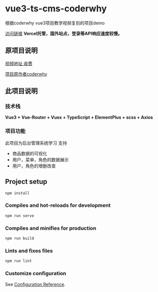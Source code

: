 # vue3-ts-cms-coderwhy
根据coderwhy vue3项目教学视频复刻的项目demo

[访问链接](https://vue3-ts-cms-coderwhy.vercel.app/)
**Vercel托管，国外站点，登录等API响应速度较慢。**


## 原项目说明
[视频地址 收费](https://ke.qq.com/course/package/36008)

[项目原作者coderwhy](https://github.com/coderwhy)


## 此项目说明

### 技术栈
**Vue3 + Vue-Router + Vuex + TypeScript + ElementPlus + scss + Axios**

### 项目功能
此项目为后台管理系统学习
支持
 + 商品数据的可视化
 + 用户，菜单，角色的数据展示
 + 用户，角色的增删改查

## Project setup
```
npm install
```

### Compiles and hot-reloads for development
```
npm run serve
```

### Compiles and minifies for production
```
npm run build
```

### Lints and fixes files
```
npm run lint
```

### Customize configuration
See [Configuration Reference](https://cli.vuejs.org/config/).
